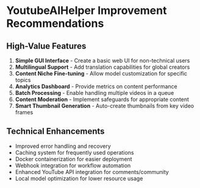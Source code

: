 # YoutubeAIHelper Improvement Recommendations

## High-Value Features
1. **Simple GUI Interface** - Create a basic web UI for non-technical users
2. **Multilingual Support** - Add translation capabilities for global creators
3. **Content Niche Fine-tuning** - Allow model customization for specific topics
4. **Analytics Dashboard** - Provide metrics on content performance
5. **Batch Processing** - Enable handling multiple videos in a queue
6. **Content Moderation** - Implement safeguards for appropriate content
7. **Smart Thumbnail Generation** - Auto-create thumbnails from key video frames

## Technical Enhancements
- Improved error handling and recovery
- Caching system for frequently used operations
- Docker containerization for easier deployment
- Webhook integration for workflow automation
- Enhanced YouTube API integration for comments/community
- Local model optimization for lower resource usage